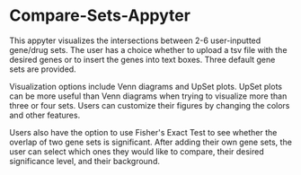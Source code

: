 # Compare-Sets-Appyter
This appyter visualizes the intersections between 2-6 user-inputted gene/drug sets. The user has a choice whether to upload a tsv file with the desired genes or to insert the genes into text boxes. Three default gene sets are provided. 

Visualization options include Venn diagrams and UpSet plots. UpSet plots can be more useful than Venn diagrams when trying to visualize more than three or four sets. Users can customize their figures by changing the colors and other features. 

Users also have the option to use Fisher's Exact Test to see whether the overlap of two gene sets is significant. After adding their own gene sets, the user can select which ones they would like to compare, their desired significance level, and their background.
